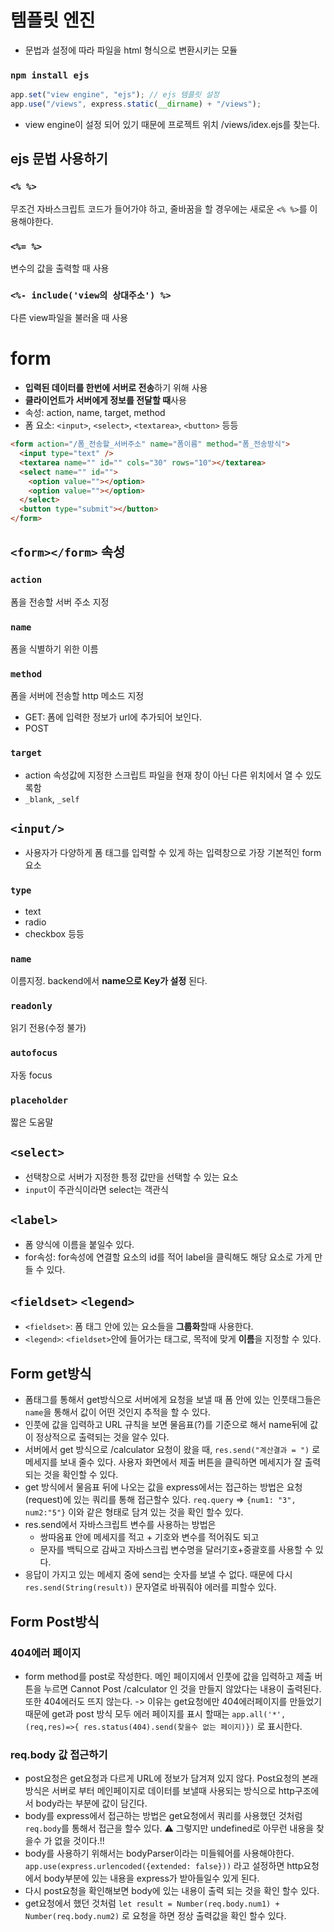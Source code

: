 # 템플릿 엔진

- 문법과 설정에 따라 파일을 html 형식으로 변환시키는 모듈

### `npm install ejs`

```javascript
app.set("view engine", "ejs"); // ejs 템플릿 설정
app.use("/views", express.static(__dirname) + "/views");
```

- view engine이 설정 되어 있기 때문에 프로젝트 위치 /views/idex.ejs를 찾는다.

## ejs 문법 사용하기

### `<% %>`

무조건 자바스크립트 코드가 들어가야 하고, 줄바꿈을 할 경우에는 새로운 `<% %>`를 이용해야한다.

### `<%= %>`

변수의 값을 출력할 때 사용

### `<%- include('view의 상대주소') %>`

다른 view파일을 불러올 때 사용

# form

- **입력된 데이터를 한번에 서버로 전송**하기 위해 사용
- **클라이언트가 서버에게 정보를 전달할 때**사용
- 속성: action, name, target, method
- 폼 요소: `<input>`, `<select>`, `<textarea>`, `<button>` 등등

```html
<form action="/폼_전송할_서버주소" name="폼이름" method="폼_전송방식">
  <input type="text" />
  <textarea name="" id="" cols="30" rows="10"></textarea>
  <select name="" id="">
    <option value=""></option>
    <option value=""></option>
  </select>
  <button type="submit"></button>
</form>
```

## `<form></form>` 속성

### `action`

폼을 전송할 서버 주소 지정

### `name`

폼을 식별하기 위한 이름

### `method`

폼을 서버에 전송할 http 메소드 지정

- GET: 폼에 입력한 정보가 url에 추가되어 보인다.
- POST

### `target`

- action 속성값에 지정한 스크립트 파일을 현재 창이 아닌 다른 위치에서 열 수 있도록함
- `_blank`, `_self`

## `<input/>`

- 사용자가 다양하게 폼 태그를 입력할 수 있게 하는 입력창으로 가장 기본적인 form 요소

### `type`

- text
- radio
- checkbox 등등

### `name`

이름지정. backend에서 **name으로 Key가 설정** 된다.

### `readonly`

읽기 전용(수정 불가)

### `autofocus`

자동 focus

### `placeholder`

짧은 도움말

## `<select>`

- 선택창으로 서버가 지정한 틍정 값만을 선택할 수 있는 요소
- `input`이 주관식이라면 select는 객관식

## `<label>`

- 폼 양식에 이름을 붙일수 있다.
- for속성: for속성에 연결할 요소의 id를 적어 label을 클릭해도 해당 요소로 가게 만들 수 있다.

## `<fieldset>` `<legend>`

- `<fieldset>`: 폼 태그 안에 있는 요소들을 **그룹화**할때 사용한다.
- `<legend>`: `<fieldset>`안에 들어가는 태그로, 목적에 맞게 **이름**을 지정할 수 있다.

## Form get방식

- 폼태그를 통해서 get방식으로 서버에게 요청을 보낼 때 폼 안에 있는 인풋태그들은 `name`을 통해서 값이 어떤 것인지 추적을 할 수 있다.
- 인풋에 값을 입력하고 URL 규칙을 보면 물음표(?)를 기준으로 해서 name뒤에 값이 정상적으로 출력되는 것을 알수 있다.
- 서버에서 get 방식으로 /calculator 요청이 왔을 때, `res.send("계산결과 = ")` 로 메세지를 보내 줄수 있다. 사용자 화면에서 제출 버튼을 클릭하면 메세지가 잘 출력되는 것을 확인할 수 있다.
- get 방식에서 물음표 뒤에 나오는 값을 express에서는 접근하는 방법은 요청(request)에 있는 쿼리를 통해 접근할수 있다. `req.query` => `{num1: "3", num2:"5"}` 이와 같은 형태로 담겨 있는 것을 확인 할수 있다.
- res.send에서 자바스크립트 변수를 사용하는 방법은
  - 쌍따옴표 안에 메세지를 적고 + 기호와 변수를 적어줘도 되고
  * 문자를 백틱으로 감싸고 자바스크립 변수명을 달러기호+중괄호를 사용할 수 있다.
- 응답이 가지고 있는 메세지 중에 send는 숫자를 보낼 수 없다. 때문에 다시 `res.send(String(result))` 문자열로 바꿔줘야 에러를 피할수 있다.

## Form Post방식

### 404에러 페이지

- form method를 post로 작성한다. 메인 페이지에서 인풋에 값을 입력하고 제출 버튼을 누르면 Cannot Post /calculator 인 것을 만들지 않았다는 내용이 출력된다. 또한 404에러도 뜨지 않는다. -> 이유는 get요청에만 404에러페이지를 만들었기 때문에 get과 post 방식 모두 에러 페이지를 표시 할때는 `app.all('*',(req,res)=>{ res.status(404).send(찾을수 없는 페이지)})` 로 표시한다.

### req.body 값 접근하기

- post요청은 get요청과 다르게 URL에 정보가 담겨져 있지 않다. Post요청의 본래 방식은 서버로 부터 메인페이지로 데이터를 보낼때 사용되는 방식으로 http구조에서 body라는 부분에 값이 담긴다.
- body를 express에서 접근하는 방법은 get요청에서 쿼리를 사용했던 것처럼 `req.body`를 통해서 접근을 할수 있다. ⚠ 그렇지만 undefined로 아무런 내용을 찾을수 가 없을 것이다.!!
- body를 사용하기 위해서는 bodyParser이라는 미들웨어를 사용해야한다. `app.use(express.urlencoded({extended: false}))` 라고 설정하면 http요청에서 body부분에 있는 내용을 express가 받아들일수 있게 된다.
- 다시 post요청을 확인해보면 body에 있는 내용이 출력 되는 것을 확인 할수 있다.
- get요청에서 했던 것처럼 `let result = Number(req.body.num1) + Number(req.body.num2)` 로 요청을 하면 정상 출력값을 확인 할수 있다.
